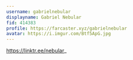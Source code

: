 ```yaml
---
username: gabrielnebular
displayname: Gabriel Nebular
fid: 414383
profile: https://farcaster.xyz/gabrielnebular
avatar: https://i.imgur.com/Btf5ApG.jpg
---
```


https://linktr.ee/nebular_
